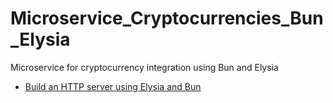 # Microservice_Cryptocurrencies_Bun_Elysia
Microservice for cryptocurrency integration using Bun and Elysia


* [Build an HTTP server using Elysia and Bun](https://bun.sh/guides/ecosystem/elysia)
